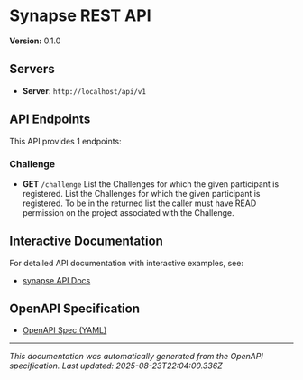 # Synapse REST API

**Version:** 0.1.0

## Servers

- **Server**: `http://localhost/api/v1`

## API Endpoints

This API provides 1 endpoints:

### Challenge

- **GET** `/challenge`
  List the Challenges for which the given participant is registered.
  List the Challenges for which the given participant is registered.
  To be in the returned list the caller must have READ permission on the
  project associated with the Challenge.

## Interactive Documentation

For detailed API documentation with interactive examples, see:

- [synapse API Docs](https://sage-bionetworks.github.io/sage-monorepo/apps/synapse/api-docs/)

## OpenAPI Specification

- [OpenAPI Spec (YAML)](https://github.com/Sage-Bionetworks/sage-monorepo/blob/main/libs/synapse/api-description/openapi/openapi.yaml)

---

_This documentation was automatically generated from the OpenAPI specification._
_Last updated: 2025-08-23T22:04:00.336Z_
